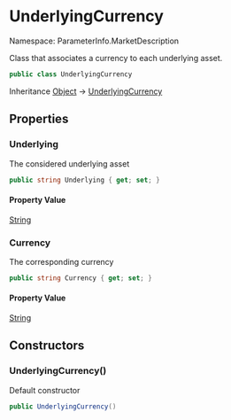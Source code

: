 # UnderlyingCurrency

Namespace: ParameterInfo.MarketDescription

Class that associates a currency to each underlying asset.

```csharp
public class UnderlyingCurrency
```

Inheritance [Object](https://docs.microsoft.com/en-us/dotnet/api/system.object) → [UnderlyingCurrency](./parameterinfo.marketdescription.underlyingcurrency.md)

## Properties

### **Underlying**

The considered underlying asset

```csharp
public string Underlying { get; set; }
```

#### Property Value

[String](https://docs.microsoft.com/en-us/dotnet/api/system.string)<br>

### **Currency**

The corresponding currency

```csharp
public string Currency { get; set; }
```

#### Property Value

[String](https://docs.microsoft.com/en-us/dotnet/api/system.string)<br>

## Constructors

### **UnderlyingCurrency()**

Default constructor

```csharp
public UnderlyingCurrency()
```
